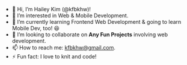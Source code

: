 - 👋 Hi, I’m Hailey Kim (@kfbkhw)!
- 👀 I’m interested in Web & Mobile Development.
- 🌱 I’m currently learning Frontend Web Development & going to learn Mobile Dev, too! 😆
- 💞️ I’m looking to collaborate on **Any Fun Projects** involving web development.
- 📫 How to reach me: kfbkhw@gmail.com.
- ⚡ Fun fact: I love to knit and code!

<!---
kfbkhw/kfbkhw is a ✨ special ✨ repository because its `README.md` (this file) appears on your GitHub profile.
You can click the Preview link to take a look at your changes.
--->

